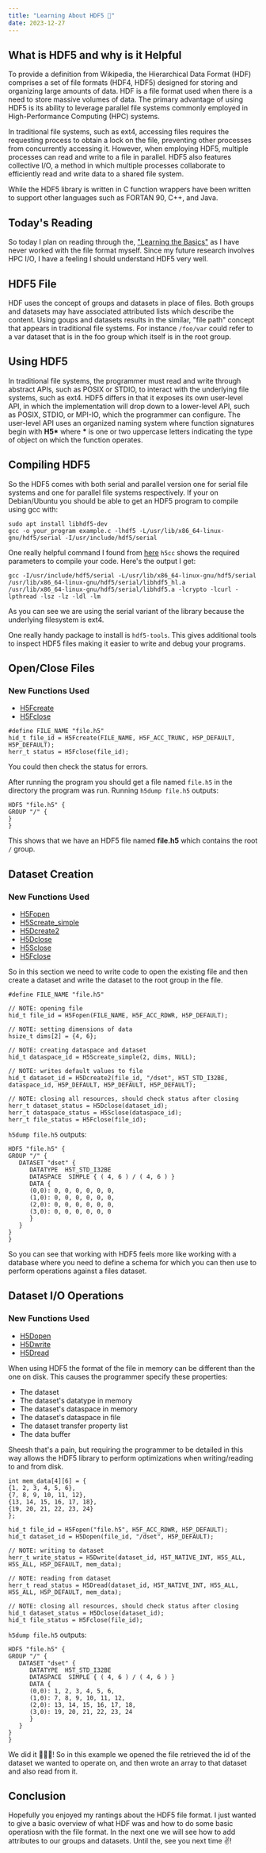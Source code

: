 ```yaml
---
title: "Learning About HDF5 💽"
date: 2023-12-27
---
```


## What is HDF5 and why is it Helpful

To provide a definition from Wikipedia, the Hierarchical Data Format (HDF) comprises a set of file formats (HDF4, HDF5) designed for storing and organizing large amounts of data. HDF is a file format used when there is a need to store massive volumes of data. The primary advantage of using HDF5 is its ability to leverage parallel file systems commonly employed in High-Performance Computing (HPC) systems.

In traditional file systems, such as ext4, accessing files requires the requesting process to obtain a lock on the file, preventing other processes from concurrently accessing it. However, when employing HDF5, multiple processes can read and write to a file in parallel. HDF5 also features collective I/O, a method in which multiple processes collaborate to efficiently read and write data to a shared file system.

While the HDF5 library is written in C function wrappers have been written to support other languages such as FORTAN 90, C++, and Java.

## Today's Reading

So today I plan on reading through the, ["Learning the Basics"](https://docs.hdfgroup.org/hdf5/develop/_learn_basics.html) as I have never worked with the file format myself. Since my future research involves HPC I/O, I have a feeling I should understand HDF5 very well. 

## HDF5 File

HDF uses the concept of groups and datasets in place of files. Both groups and datasets may have associated attributed lists which describe the content. Using goups and datasets results in the similar, "file path" concept that appears in traditional file systems. For instance `/foo/var` could refer to a var dataset that is in the foo group which itself is in the root group.

## Using HDF5

In traditional file systems, the programmer must read and write through abstract APIs, such as POSIX or STDIO, to interact with the underlying file systems, such as ext4. HDF5 differs in that it exposes its own user-level API, in which the implementation will drop down to a lower-level API, such as POSIX, STDIO, or MPI-IO, which the programmer can configure. The user-level API uses an  organized naming system where function signatures begin with **H5\*** where **\*** is one or two uppercase letters indicating the type of object on which the function operates.

## Compiling HDF5

So the HDF5 comes with both serial and parallel version one for serial file systems and one for parallel file systems respectively. If your on Debian/Ubuntu you should be able to get an HDF5 program to compile using gcc with:

```
sudo apt install libhdf5-dev
gcc -o your_program example.c -lhdf5 -L/usr/lib/x86_64-linux-gnu/hdf5/serial -I/usr/include/hdf5/serial
```

One really helpful command I found from [here](https://stackoverflow.com/questions/43151312/how-to-compile-c-program-with-hdf5-source-code) `h5cc` shows the required parameters to compile your code. Here's the output I get:

```
gcc -I/usr/include/hdf5/serial -L/usr/lib/x86_64-linux-gnu/hdf5/serial /usr/lib/x86_64-linux-gnu/hdf5/serial/libhdf5_hl.a 
/usr/lib/x86_64-linux-gnu/hdf5/serial/libhdf5.a -lcrypto -lcurl -lpthread -lsz -lz -ldl -lm
```

As you can see we are using the serial variant of the library because the underlying filesystem is ext4.

One really handy package to install is `hdf5-tools`. This gives additional tools to inspect HDF5 files making it easier to write and debug your programs.

## Open/Close Files

### New Functions Used

- [H5Fcreate](https://docs.hdfgroup.org/hdf5/develop/group___h5_f.html#gae64b51ee9ac0781bc4ccc599d98387f4)
- [H5Fclose](https://docs.hdfgroup.org/hdf5/develop/group___j_h5_f.html#gae2af8e1b3fcf6a3a98ab345ed3ff710f)

```
#define FILE_NAME "file.h5"
hid_t file_id = H5Fcreate(FILE_NAME, H5F_ACC_TRUNC, H5P_DEFAULT, H5P_DEFAULT);
herr_t status = H5Fclose(file_id);
```

You could then check the status for errors.

After running the program you should get a file named `file.h5` in the directory the program was run. Running `h5dump file.h5` outputs:

```
HDF5 "file.h5" {
GROUP "/" {
}
}
```

This shows that we have an HDF5 file named **file.h5** which contains the root `/` group.

## Dataset Creation

### New Functions Used

- [H5Fopen](https://docs.hdfgroup.org/hdf5/develop/group___h5_f.html#gaa3f4f877b9bb591f3880423ed2bf44bc)
- [H5Screate_simple](https://docs.hdfgroup.org/hdf5/develop/group___h5_s.html#ga8e35eea5738b4805856eac7d595254ae)
- [H5Dcreate2](https://docs.hdfgroup.org/hdf5/develop/group___h5_d.html#gabf62045119f4e9c512d87d77f2f992df)
- [H5Dclose](https://docs.hdfgroup.org/hdf5/develop/group___h5_d.html#gae47c3f38db49db127faf221624c30609)
- [H5Sclose](https://docs.hdfgroup.org/hdf5/develop/group___j_h5_s.html#ga44b145f5c6977c082ac2c2dc121641fa)
- [H5Fclose](https://docs.hdfgroup.org/hdf5/develop/group___j_h5_f.html#gae2af8e1b3fcf6a3a98ab345ed3ff710f)


So in this section we need to write code to open the existing file and then create a dataset and write the dataset to the root group in the file.

```
#define FILE_NAME "file.h5"

// NOTE: opening file
hid_t file_id = H5Fopen(FILE_NAME, H5F_ACC_RDWR, H5P_DEFAULT);

// NOTE: setting dimensions of data
hsize_t dims[2] = {4, 6};

// NOTE: creating dataspace and dataset
hid_t dataspace_id = H5Screate_simple(2, dims, NULL);

// NOTE: writes default values to file
hid_t dataset_id = H5Dcreate2(file_id, "/dset", H5T_STD_I32BE, dataspace_id, H5P_DEFAULT, H5P_DEFAULT, H5P_DEFAULT);

// NOTE: closing all resources, should check status after closing
herr_t dataset_status = H5Dclose(dataset_id);
herr_t dataspace_status = H5Sclose(dataspace_id);
herr_t file_status = H5Fclose(file_id);
```

`h5dump file.h5` outputs:

```
HDF5 "file.h5" {
GROUP "/" {
   DATASET "dset" {
      DATATYPE  H5T_STD_I32BE
      DATASPACE  SIMPLE { ( 4, 6 ) / ( 4, 6 ) }
      DATA {
      (0,0): 0, 0, 0, 0, 0, 0,
      (1,0): 0, 0, 0, 0, 0, 0,
      (2,0): 0, 0, 0, 0, 0, 0,
      (3,0): 0, 0, 0, 0, 0, 0
      }
   }
}
}
```

So you can see that working with HDF5 feels more like working with a database where you need to define a schema for which you can then use to perform operations against a files dataset.

## Dataset I/O Operations

### New Functions Used

- [H5Dopen](https://docs.hdfgroup.org/hdf5/develop/_h5version_8h.html#a7dba2e5b2045f31c0932123ffb54f7a3)
- [H5Dwrite](https://docs.hdfgroup.org/hdf5/develop/group___j_h5_d.html#gac1ac212d9a253dc6a1344b87d687f911)
- [H5Dread](https://docs.hdfgroup.org/hdf5/develop/group___j_h5_d.html#ga04982b415376895873aa72fa5b7cc323)


When using HDF5 the format of the file in memory can be different than the one on disk. This causes the programmer specify these properties:

- The dataset
- The dataset's datatype in memory
- The dataset's dataspace in memory
- The dataset's dataspace in file
- The dataset transfer property list
- The data buffer

Sheesh that's a pain, but requiring the programmer to be detailed in this way allows the HDF5 library to perform optimizations when writing/reading to and from disk.

```
int mem_data[4][6] = {
{1, 2, 3, 4, 5, 6},
{7, 8, 9, 10, 11, 12},
{13, 14, 15, 16, 17, 18},
{19, 20, 21, 22, 23, 24}
};

hid_t file_id = H5Fopen("file.h5", H5F_ACC_RDWR, H5P_DEFAULT);
hid_t dataset_id = H5Dopen(file_id, "/dset", H5P_DEFAULT);

// NOTE: writing to dataset
herr_t write_status = H5Dwrite(dataset_id, H5T_NATIVE_INT, H5S_ALL, H5S_ALL, H5P_DEFAULT, mem_data);

// NOTE: reading from dataset
herr_t read_status = H5Dread(dataset_id, H5T_NATIVE_INT, H5S_ALL, H5S_ALL, H5P_DEFAULT, mem_data);

// NOTE: closing all resources, should check status after closing
hid_t dataset_status = H5Dclose(dataset_id);
hid_t file_status = H5Fclose(file_id);
```

`h5dump file.h5` outputs:

```
HDF5 "file.h5" {
GROUP "/" {
   DATASET "dset" {
      DATATYPE  H5T_STD_I32BE
      DATASPACE  SIMPLE { ( 4, 6 ) / ( 4, 6 ) }
      DATA {
      (0,0): 1, 2, 3, 4, 5, 6,
      (1,0): 7, 8, 9, 10, 11, 12,
      (2,0): 13, 14, 15, 16, 17, 18,
      (3,0): 19, 20, 21, 22, 23, 24
      }
   }
}
}
```

We did it 👏👏👏! So in this example we opened the file retrieved the id of the dataset we wanted to operate on, and then wrote an array to that dataset and also read from it.

## Conclusion

Hopefully you enjoyed my rantings about the HDF5 file format. I just wanted to give a basic overview of what HDF was and how to do some basic operatiosn with the file format. In the next one we will see how to add attributes to our groups and datasets. Until the, see you next time ✌️!